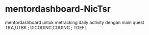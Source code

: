 # mentordashboard-NicTsr
mentordashboard untuk metracking daily activity dengan main quest TKA,UTBK ; DICODING,CODING ; TOEFL
